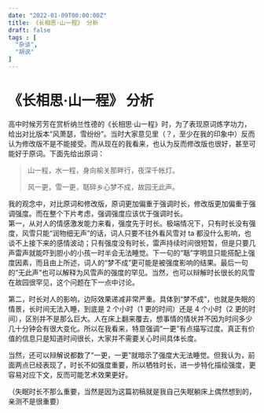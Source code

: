 ```yaml
---
date: "2022-01-09T00:00:00Z"
title: 《长相思·山一程》 分析
draft: false
tags : [
  "杂谈",
  "胡说"
]
---
```



# 《长相思·山一程》 分析

高中时候芳芳在赏析纳兰性德的《长相思·山一程》时，为了表现原词炼字功力，给出对比版本“风萧瑟，雪纷纷”。当时大家意见里（？，至少在我的印象中）反而认为修改版不是不能接受。而从现在的我看来，也认为反而修改版也很好，甚至可能好于原词。下面先给出原词：

> 山一程，水一程，身向榆关那畔行，夜深千帐灯。
>
> 风一更，雪一更，聒碎乡心梦不成，故园无此声。

我的观念中，对比原词和修改版，原词更加偏重于强调时长，修改版更加偏重于强调强度。而在整个下片考虑，强调强度应该优于强调时长。  
第一，从对人的情感激发能力来看，强度先于时长。极端情况下，只有时长没有强度，风雪只能“润物细无声”的话，词人只要不往外看风雪对 ta 都没什么影响，也谈不上接下来的感情波动；只有强度没有时长，雷声持续时间很短暂，但是只要几声雷声就能吓到胆小的小孩一时半会无法睡觉。下一句的“聒”字明显只能搭配上强度因素，而且由上所述，词人的“梦不成”更可能是被强度影响的结果。最后一句的“无此声”也可以解释为风雪声的强度的罕见。当然，也可以辩解时长很长的风雪在故园很罕见，这个问题在下一点中讨论。

第二，时长对人的影响，边际效果递减非常严重。具体到“梦不成”，也就是失眠的情景，长时间无法入睡，到底是 2 个小时（1 更的时间）还是 4 个小时（2 更的时间），区别并不是那么巨大。人在床上翻来覆去，想事情的情状并不因为时间多少几十分钟会有很大变化。所以在我看来，特意强调“一更”有点描写过度。真正有价值的信息只是知道时间很长，大家并不需要关心时间具体长度。

当然，还可以辩解说都数了“一更，一更”就暗示了强度大无法睡觉。但我认为，前面两点已经表现了，时长不如强度重要，所以牺牲时长，进一步特化描绘强度，更容易对应下文，反而可能艺术效果更好。

（失眠时长不那么重要，当然是因为这篇初稿就是我自己失眠躺床上偶然想到的，亲测不是很重要）
